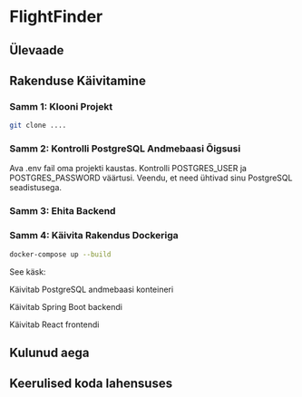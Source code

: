 # FlightFinder

## Ülevaade


## Rakenduse Käivitamine

### Samm 1: Klooni Projekt
```sh
git clone ....
```

### Samm 2: Kontrolli PostgreSQL Andmebaasi Õigsusi
Ava .env fail oma projekti kaustas.
Kontrolli POSTGRES_USER ja POSTGRES_PASSWORD väärtusi.
Veendu, et need ühtivad sinu PostgreSQL seadistusega.

### Samm 3: Ehita Backend

### Samm 4: Käivita Rakendus Dockeriga

```sh
docker-compose up --build
```
See käsk:

Käivitab PostgreSQL andmebaasi konteineri

Käivitab Spring Boot backendi

Käivitab React frontendi

## Kulunud aega

## Keerulised koda lahensuses
